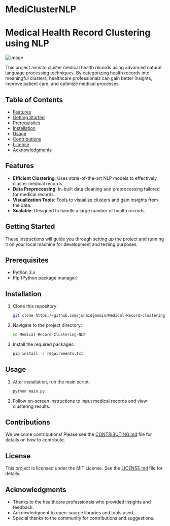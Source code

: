 # MediClusterNLP


# Medical Health Record Clustering using NLP

![image](https://github.com/junaidjmomin/MediClusterNLP/assets/121440706/6042f690-a08a-46c6-9151-22e86dbd3df4)


This project aims to cluster medical health records using advanced natural language processing techniques. By categorizing health records into meaningful clusters, healthcare professionals can gain better insights, improve patient care, and optimize medical processes.

## Table of Contents

- [Features](#features)
- [Getting Started](#getting-started)
- [Prerequisites](#prerequisites)
- [Installation](#installation)
- [Usage](#usage)
- [Contributions](#contributions)
- [License](#license)
- [Acknowledgments](#acknowledgments)

## Features

- **Efficient Clustering**: Uses state-of-the-art NLP models to effectively cluster medical records.
- **Data Preprocessing**: In-built data cleaning and preprocessing tailored for medical records.
- **Visualization Tools**: Tools to visualize clusters and gain insights from the data.
- **Scalable**: Designed to handle a large number of health records.

## Getting Started

These instructions will guide you through setting up the project and running it on your local machine for development and testing purposes.

## Prerequisites

- Python 3.x
- Pip (Python package manager)

## Installation

1. Clone this repository:
   ```bash
   git clone https://github.com/junaidjmomin/Medical-Record-Clustering-NLP.git
   ```
2. Navigate to the project directory:
   ```bash
   cd Medical-Record-Clustering-NLP
   ```
3. Install the required packages:
   ```bash
   pip install -r requirements.txt
   ```

## Usage

1. After installation, run the main script:
   ```bash
   python main.py
   ```

2. Follow on-screen instructions to input medical records and view clustering results.

## Contributions

We welcome contributions! Please see the [CONTRIBUTING.md](CONTRIBUTING.md) file for details on how to contribute.

## License

This project is licensed under the MIT License. See the [LICENSE.md](LICENSE.md) file for details.

## Acknowledgments

- Thanks to the healthcare professionals who provided insights and feedback.
- Acknowledgment to open-source libraries and tools used.
- Special thanks to the community for contributions and suggestions.
